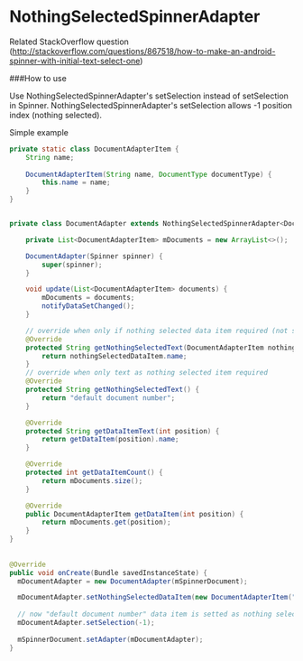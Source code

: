 # NothingSelectedSpinnerAdapter

Related StackOverflow question (http://stackoverflow.com/questions/867518/how-to-make-an-android-spinner-with-initial-text-select-one)

###How to use

Use NothingSelectedSpinnerAdapter's setSelection instead of setSelection in Spinner.
NothingSelectedSpinnerAdapter's setSelection allows -1 position index (nothing selected).

Simple example

```java
private static class DocumentAdapterItem {
	String name;
	
	DocumentAdapterItem(String name, DocumentType documentType) {
		this.name = name;
	}
}


private class DocumentAdapter extends NothingSelectedSpinnerAdapter<DocumentAdapterItem> {

	private List<DocumentAdapterItem> mDocuments = new ArrayList<>();

	DocumentAdapter(Spinner spinner) {
		super(spinner);
	}

	void update(List<DocumentAdapterItem> documents) {
		mDocuments = documents;
		notifyDataSetChanged();
	}

	// override when only if nothing selected data item required (not simple text)
	@Override
	protected String getNothingSelectedText(DocumentAdapterItem nothingSelectedDataItem) {
		return nothingSelectedDataItem.name;
	}
	// override when only text as nothing selected item required
	@Override
	protected String getNothingSelectedText() {
		return "default document number";
	}

	@Override
	protected String getDataItemText(int position) {
		return getDataItem(position).name;
	}

	@Override
	protected int getDataItemCount() {
		return mDocuments.size();
	}

	@Override
	public DocumentAdapterItem getDataItem(int position) {
		return mDocuments.get(position);
	}
}
	
	
@Override
public void onCreate(Bundle savedInstanceState) {
  mDocumentAdapter = new DocumentAdapter(mSpinnerDocument);

  mDocumentAdapter.setNothingSelectedDataItem(new DocumentAdapterItem("default document number");
  
  // now "default document number" data item is setted as nothing selected item
  mDocumentAdapter.setSelection(-1);
  
  mSpinnerDocument.setAdapter(mDocumentAdapter);
}
```

